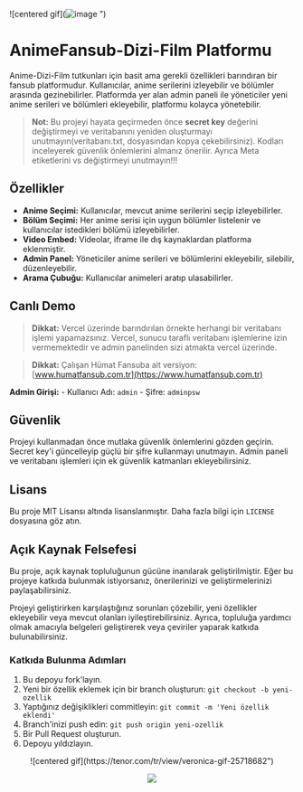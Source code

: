 ![centered gif](![image](https://github.com/user-attachments/assets/b2d4850b-29e9-410c-a09f-f9be5c830fe2)
")
# AnimeFansub-Dizi-Film Platformu

Anime-Dizi-Film tutkunları için basit ama gerekli özellikleri barındıran bir fansub platformudur. Kullanıcılar, anime serilerini izleyebilir ve bölümler arasında gezinebilirler. Platformda yer alan admin paneli ile yöneticiler yeni anime serileri ve bölümleri ekleyebilir, platformu kolayca yönetebilir.

> **Not:** Bu projeyi hayata geçirmeden önce **secret key** değerini değiştirmeyi ve veritabanını yeniden oluşturmayı unutmayın(veritabanı.txt, dosyasından kopya çekebilirsiniz). Kodları inceleyerek güvenlik önlemlerini almanız önerilir. Ayrıca Meta etiketlerini vs değiştirmeyi unutmayın!!!

## Özellikler

-   **Anime Seçimi:** Kullanıcılar, mevcut anime serilerini seçip izleyebilirler.
-   **Bölüm Seçimi:** Her anime serisi için uygun bölümler listelenir ve kullanıcılar istedikleri bölümü izleyebilirler.
-   **Video Embed:** Videolar, iframe ile dış kaynaklardan platforma eklenmiştir.
-   **Admin Panel:** Yöneticiler anime serileri ve bölümlerini ekleyebilir, silebilir, düzenleyebilir.
-   **Arama Çubuğu:** Kullanıcılar animeleri aratıp ulasabilirler.



## Canlı Demo

> **Dikkat:** Vercel üzerinde barındırılan örnekte herhangi bir veritabanı işlemi yapamazsınız. Vercel, sunucu taraflı veritabanı işlemlerine izin vermemektedir ve admin panelinden sizi atmakta vercel üzerinde.

> **Dikkat:** Çalışan Hümat Fansuba ait versiyon:
> [www.humatfansub.com.tr](https://www.humatfansub.com.tr)

**Admin Girişi:**
    - Kullanıcı Adı: `admin`
    - Şifre: `adminpsw`

## Güvenlik

Projeyi kullanmadan önce mutlaka güvenlik önlemlerini gözden geçirin. Secret key'i güncelleyip güçlü bir şifre kullanmayı unutmayın. Admin paneli ve veritabanı işlemleri için ek güvenlik katmanları ekleyebilirsiniz.

## Lisans

Bu proje MIT Lisansı altında lisanslanmıştır. Daha fazla bilgi için `LICENSE` dosyasına göz atın.

## Açık Kaynak Felsefesi

Bu proje, açık kaynak topluluğunun gücüne inanılarak geliştirilmiştir. Eğer bu projeye katkıda bulunmak istiyorsanız, önerilerinizi ve geliştirmelerinizi paylaşabilirsiniz.

Projeyi geliştirirken karşılaştığınız sorunları çözebilir, yeni özellikler ekleyebilir veya mevcut olanları iyileştirebilirsiniz. Ayrıca, topluluğa yardımcı olmak amacıyla belgeleri geliştirerek veya çeviriler yaparak katkıda bulunabilirsiniz.

### Katkıda Bulunma Adımları

1. Bu depoyu fork'layın.
2. Yeni bir özellik eklemek için bir branch oluşturun: `git checkout -b yeni-ozellik`
3. Yaptığınız değişiklikleri commitleyin: `git commit -m 'Yeni özellik eklendi'`
4. Branch'inizi push edin: `git push origin yeni-ozellik`
5. Bir Pull Request oluşturun.
6. Depoyu yıldızlayın.


 <p align="center">
    ![centered gif](https://tenor.com/tr/view/veronica-gif-25718682")
</p>

<p align="center"> <img src="https://tenor.com/tr/view/anime-anime-funny-anime-computer-kawaii-gif-15735770" /> </p>


